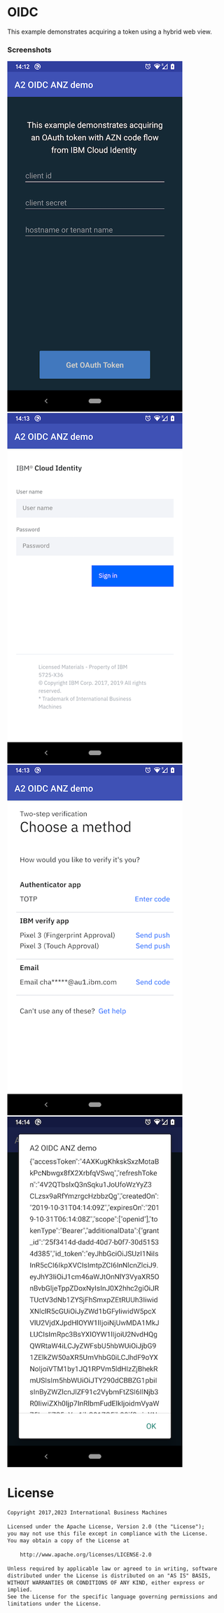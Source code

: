 # OIDC

This example demonstrates acquiring a token using a hybrid web view.

### Screenshots

![Start screen](screen_01.png)
![Login to CI](screen_02.png)
![Initiate 2nd factor](screen_03.png)
![Received token](screen_04.png)


# License

    Copyright 2017,2023 International Business Machines

    Licensed under the Apache License, Version 2.0 (the "License");
    you may not use this file except in compliance with the License.
    You may obtain a copy of the License at

        http://www.apache.org/licenses/LICENSE-2.0

    Unless required by applicable law or agreed to in writing, software
    distributed under the License is distributed on an "AS IS" BASIS,
    WITHOUT WARRANTIES OR CONDITIONS OF ANY KIND, either express or implied.
    See the License for the specific language governing permissions and
    limitations under the License.